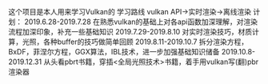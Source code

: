 这个项目是本人用来学习Vulkan的
学习路线
vulkan API->实时渲染->离线渲染
计划：
2019.6.28-2019.7.28  在熟悉vulkan的基础上对各api函数加深理解，对渲染流程加深印象，补充一些基础知识
2019.7.29-2019.8.10  对实时渲染技巧，材质计算，光照，各种buffer的技巧做简单回顾
2019.8.11-2019.10.7  拆分渲染方程，BxDF，菲涅尔方程，GGX算法，IBL技术，进一步加强基础知识储备
2019.10.8-2019.12.31 从头看pbrt书籍，穿插<全局光照技术>书籍，着手用vulkan写(翻)pbr渲染器
